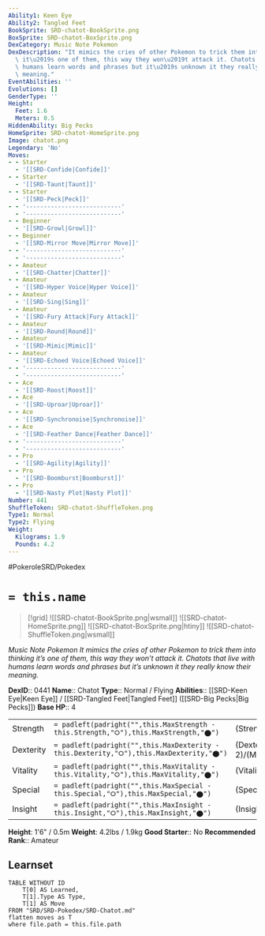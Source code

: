 ```yaml
---
Ability1: Keen Eye
Ability2: Tangled Feet
BookSprite: SRD-chatot-BookSprite.png
BoxSprite: SRD-chatot-BoxSprite.png
DexCategory: Music Note Pokemon
DexDescription: "It mimics the cries of other Pokemon to trick them into thinking\
  \ it\u2019s one of them, this way they won\u2019t attack it. Chatots that live with\
  \ humans learn words and phrases but it\u2019s unknown it they really know their\
  \ meaning."
EventAbilities: ''
Evolutions: []
GenderType: ''
Height:
  Feet: 1.6
  Meters: 0.5
HiddenAbility: Big Pecks
HomeSprite: SRD-chatot-HomeSprite.png
Image: chatot.png
Legendary: 'No'
Moves:
- - Starter
  - '[[SRD-Confide|Confide]]'
- - Starter
  - '[[SRD-Taunt|Taunt]]'
- - Starter
  - '[[SRD-Peck|Peck]]'
- - '---------------------------'
  - '---------------------------'
- - Beginner
  - '[[SRD-Growl|Growl]]'
- - Beginner
  - '[[SRD-Mirror Move|Mirror Move]]'
- - '---------------------------'
  - '---------------------------'
- - Amateur
  - '[[SRD-Chatter|Chatter]]'
- - Amateur
  - '[[SRD-Hyper Voice|Hyper Voice]]'
- - Amateur
  - '[[SRD-Sing|Sing]]'
- - Amateur
  - '[[SRD-Fury Attack|Fury Attack]]'
- - Amateur
  - '[[SRD-Round|Round]]'
- - Amateur
  - '[[SRD-Mimic|Mimic]]'
- - Amateur
  - '[[SRD-Echoed Voice|Echoed Voice]]'
- - '---------------------------'
  - '---------------------------'
- - Ace
  - '[[SRD-Roost|Roost]]'
- - Ace
  - '[[SRD-Uproar|Uproar]]'
- - Ace
  - '[[SRD-Synchronoise|Synchronoise]]'
- - Ace
  - '[[SRD-Feather Dance|Feather Dance]]'
- - '---------------------------'
  - '---------------------------'
- - Pro
  - '[[SRD-Agility|Agility]]'
- - Pro
  - '[[SRD-Boomburst|Boomburst]]'
- - Pro
  - '[[SRD-Nasty Plot|Nasty Plot]]'
Number: 441
ShuffleToken: SRD-chatot-ShuffleToken.png
Type1: Normal
Type2: Flying
Weight:
  Kilograms: 1.9
  Pounds: 4.2
---
```


#PokeroleSRD/Pokedex

# `= this.name`

> [!grid]
> ![[SRD-chatot-BookSprite.png|wsmall]]
> ![[SRD-chatot-HomeSprite.png]]
> ![[SRD-chatot-BoxSprite.png|htiny]]
> ![[SRD-chatot-ShuffleToken.png|wsmall]]


*Music Note Pokemon*
*It mimics the cries of other Pokemon to trick them into thinking it’s one of them, this way they won’t attack it. Chatots that live with humans learn words and phrases but it’s unknown it they really know their meaning.*

**DexID**:: 0441
**Name**:: Chatot
**Type**:: Normal / Flying
**Abilities**:: [[SRD-Keen Eye|Keen Eye]] / [[SRD-Tangled Feet|Tangled Feet]] ([[SRD-Big Pecks|Big Pecks]])
**Base HP**:: 4

|           |                                                                                        |                                          |
| --------- | -------------------------------------------------------------------------------------- | ---------------------------------------- |
| Strength  | `= padleft(padright("",this.MaxStrength - this.Strength,"⭘"),this.MaxStrength,"⬤")`    | (Strength::2)/(MaxStrength::4)   |
| Dexterity | `= padleft(padright("",this.MaxDexterity - this.Dexterity,"⭘"),this.MaxDexterity,"⬤")` | (Dexterity:: 2)/(MaxDexterity::5) |
| Vitality  | `= padleft(padright("",this.MaxVitality - this.Vitality,"⭘"),this.MaxVitality,"⬤")`    | (Vitality::2)/(MaxVitality::4)   |
| Special   | `= padleft(padright("",this.MaxSpecial - this.Special,"⭘"),this.MaxSpecial,"⬤")`       | (Special::2)/(MaxSpecial::5)     |
| Insight   | `= padleft(padright("",this.MaxInsight - this.Insight,"⭘"),this.MaxInsight,"⬤")`       | (Insight::2)/(MaxInsight::4)     |

**Height**: 1'6" / 0.5m
**Weight**: 4.2lbs / 1.9kg
**Good Starter**:: No
**Recommended Rank**:: Amateur

## Learnset

```dataview
TABLE WITHOUT ID
    T[0] AS Learned,
    T[1].Type AS Type,
    T[1] AS Move
FROM "SRD/SRD-Pokedex/SRD-Chatot.md"
flatten moves as T
where file.path = this.file.path
```
